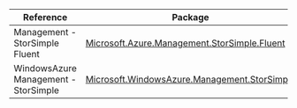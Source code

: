 | Reference | Package | Source |
|---|---|---|
|Management - StorSimple Fluent|[Microsoft.Azure.Management.StorSimple.Fluent](https://www.nuget.org/packages/Microsoft.Azure.Management.StorSimple.Fluent)|[GitHub](https://github.com/Azure/azure-sdk-for-net/blob/main/)|
|WindowsAzure Management - StorSimple|[Microsoft.WindowsAzure.Management.StorSimple](https://www.nuget.org/packages/Microsoft.WindowsAzure.Management.StorSimple)|[GitHub](https://github.com/Azure/azure-sdk-for-net/blob/main/)|
